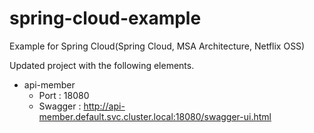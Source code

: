 # spring-cloud-example
Example for Spring Cloud(Spring Cloud, MSA Architecture, Netflix OSS)

Updated project with the following elements.
- api-member
    - Port : 18080
    - Swagger : http://api-member.default.svc.cluster.local:18080/swagger-ui.html
